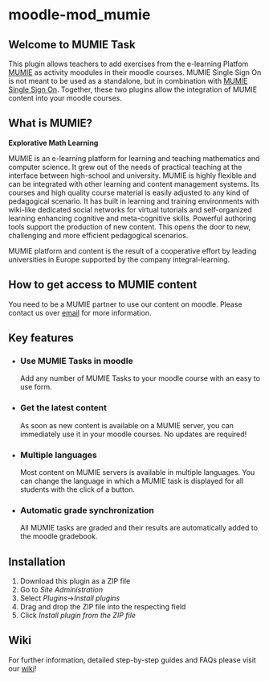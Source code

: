 # moodle-mod_mumie

## Welcome to MUMIE Task
This plugin allows teachers to add exercises from the e-learning Platfom [MUMIE](https://www.mumie.net/) as activity moodules in their moodle courses. MUMIE Single Sign On is not meant to be used as a standalone, but in combination with [MUMIE Single Sign On](https://github.com/integral-learning/moodle-auth_mumie/). Together, these two plugins allow the integration of MUMIE content into your moodle courses.

## What is MUMIE?
**Explorative Math Learning**

MUMIE is an e-learning platform for learning and teaching mathematics and computer science. It grew out of the needs of practical teaching at the interface between high-school and university. MUMIE is highly flexible and can be integrated with other learning and content management systems. Its courses and high quality course material is easily adjusted to any kind of pedagogical scenario. It has built in learning and training environments with wiki-like dedicated social networks for virtual tutorials and self-organized learning enhancing cognitive and meta-cognitive skills. Powerful authoring tools support the production of new content. This opens the door to new, challenging and more efficient pedagogical scenarios.

MUMIE platform and content is the result of a cooperative effort by leading universities in Europe supported by the company integral-learning.

## How to get access to MUMIE content
You need to be a MUMIE partner to use our content on moodle. Please contact us over [email](mailto:contact@integral-learning.de) for more information.

## Key features
* ### Use MUMIE Tasks in moodle

  Add any number of MUMIE Tasks to your moodle course with an easy to use form.

* ### Get the latest content

  As soon as new content is available on a MUMIE server, you can immediately use it in your moodle courses. No updates are required!

* ### Multiple languages

  Most content on MUMIE servers is available in multiple languages. You can change the language in which a MUMIE task is displayed for all students with the click of a button.

* ### Automatic grade synchronization

  All MUMIE tasks are graded and their results are automatically added to the moodle gradebook.

## Installation


1. Download this plugin as a ZIP file
2. Go to *Site Administration*
3. Select *Plugins*->*Install plugins*
4. Drag and drop the ZIP file into the respecting field
5. Click *Install plugin from the ZIP file*

## Wiki
For further information, detailed step-by-step guides and FAQs please visit our [wiki](https://wiki.mumie.net/wiki/MUMIE-Moodle-integration)!
